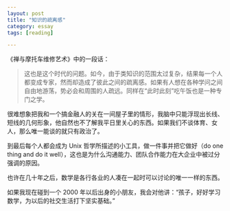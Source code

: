 ```yaml
---
layout: post
title: "知识的疏离感"
category: essay
tags: [reading]

---
```


《禅与摩托车维修艺术》中的一段话：


> 这也是这个时代的问题。如今，由于类知识的范围太过复杂，结果每一个人都变成专家，然而却造成了彼此之间的疏离感。如果有人想在各种学问之间自由地游荡，势必会和周围的人疏远。同样在“此时此刻”吃午饭也是一种专门之学。


很难想象把我和一个搞金融人的关在一间屋子里的情形，我脑中只能浮现出长线、短线的几何形象，他自然也不了解我平日里关心的东西。如果我们不谈体育、女人，那么唯一能谈的就只有政治了。


到最后每个人都会成为 Unix 哲学所描述的小工具，做一件事并把它做好（do one thing and do it well），这也是为什么沟通能力、团队合作能力在大企业中被过分强调的原因。


也许在几十年之后，数学是各行各业的人凑在一起时可以讨论的唯一一样的东西。


如果我现在碰到一个 2000 年以后出身的小朋友，我会对他讲：“孩子，好好学习数学，为以后的社交生活打下坚实基础。”

